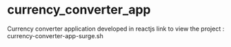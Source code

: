 # currency_converter_app
Currency converter application developed in reactjs
link to view the project : currency-converter-app-surge.sh

